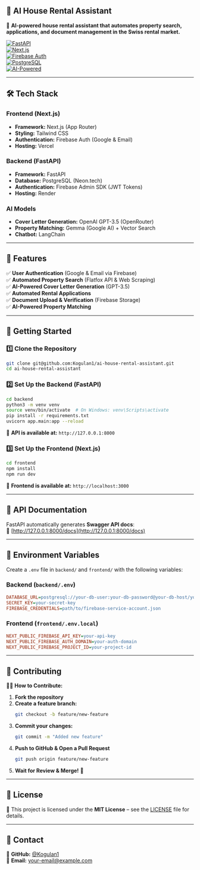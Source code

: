 ## **🏡 AI House Rental Assistant**
🚀 **AI-powered house rental assistant that automates property search, applications, and document management in the Swiss rental market.**  

[![FastAPI](https://img.shields.io/badge/Backend-FastAPI-blue?style=for-the-badge)](https://fastapi.tiangolo.com/)  
[![Next.js](https://img.shields.io/badge/Frontend-Next.js-black?style=for-the-badge)](https://nextjs.org/)  
[![Firebase Auth](https://img.shields.io/badge/Auth-Firebase-orange?style=for-the-badge)](https://firebase.google.com/)  
[![PostgreSQL](https://img.shields.io/badge/Database-PostgreSQL-blue?style=for-the-badge)](https://neon.tech/)  
[![AI-Powered](https://img.shields.io/badge/AI-Gemma/GPT--3.5-green?style=for-the-badge)](https://huggingface.co/)  

---

## **🛠️ Tech Stack**
### **Frontend (Next.js)**
- **Framework:** Next.js (App Router)
- **Styling:** Tailwind CSS
- **Authentication:** Firebase Auth (Google & Email)
- **Hosting:** Vercel

### **Backend (FastAPI)**
- **Framework:** FastAPI
- **Database:** PostgreSQL (Neon.tech)
- **Authentication:** Firebase Admin SDK (JWT Tokens)
- **Hosting:** Render

### **AI Models**
- **Cover Letter Generation:** OpenAI GPT-3.5 (OpenRouter)
- **Property Matching:** Gemma (Google AI) + Vector Search
- **Chatbot:** LangChain

---

## **📌 Features**
✅ **User Authentication** (Google & Email via Firebase)  
✅ **Automated Property Search** (Flatfox API & Web Scraping)  
✅ **AI-Powered Cover Letter Generation** (GPT-3.5)  
✅ **Automated Rental Applications**  
✅ **Document Upload & Verification** (Firebase Storage)  
✅ **AI-Powered Property Matching**  

---

## **🚀 Getting Started**
### **1️⃣ Clone the Repository**
```bash
git clone git@github.com:Kogulan1/ai-house-rental-assistant.git
cd ai-house-rental-assistant
```

### **2️⃣ Set Up the Backend (FastAPI)**
```bash
cd backend
python3 -m venv venv
source venv/bin/activate  # On Windows: venv\Scripts\activate
pip install -r requirements.txt
uvicorn app.main:app --reload
```
📌 **API is available at:** `http://127.0.0.1:8000`

### **3️⃣ Set Up the Frontend (Next.js)**
```bash
cd frontend
npm install
npm run dev
```
📌 **Frontend is available at:** `http://localhost:3000`

---

## **📌 API Documentation**
FastAPI automatically generates **Swagger API docs**:  
🔗 [http://127.0.0.1:8000/docs](http://127.0.0.1:8000/docs)  

---

## **📌 Environment Variables**
Create a `.env` file in `backend/` and `frontend/` with the following variables:

### **Backend (`backend/.env`)**
```ini
DATABASE_URL=postgresql://your-db-user:your-db-password@your-db-host/your-db-name
SECRET_KEY=your-secret-key
FIREBASE_CREDENTIALS=path/to/firebase-service-account.json
```

### **Frontend (`frontend/.env.local`)**
```ini
NEXT_PUBLIC_FIREBASE_API_KEY=your-api-key
NEXT_PUBLIC_FIREBASE_AUTH_DOMAIN=your-auth-domain
NEXT_PUBLIC_FIREBASE_PROJECT_ID=your-project-id
```

---

## **📌 Contributing**
👨‍💻 **How to Contribute:**
1. **Fork the repository**
2. **Create a feature branch:**
   ```bash
   git checkout -b feature/new-feature
   ```
3. **Commit your changes:**
   ```bash
   git commit -m "Added new feature"
   ```
4. **Push to GitHub & Open a Pull Request**
   ```bash
   git push origin feature/new-feature
   ```
5. **Wait for Review & Merge!** 🚀

---

## **📌 License**
📝 This project is licensed under the **MIT License** – see the [LICENSE](LICENSE) file for details.

---

## **📌 Contact**
🔗 **GitHub:** [@Kogulan1](https://github.com/Kogulan1)  
📧 **Email:** your-email@example.com  



